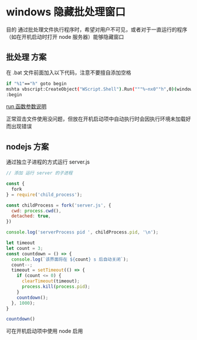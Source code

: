 # windows 隐藏批处理窗口

目的 通过批处理文件执行程序时，希望对用户不可见，或者对于一直运行的程序（如在开机启动时打开 node 服务器）能够隐藏窗口

## 批处理 方案

在 .bat 文件前面加入以下代码，注意不要擅自添加空格

```bash
if "%1"=="h" goto begin
mshta vbscript:CreateObject("WScript.Shell").Run("""%~nx0""h",0)(window.close)&&exit
:begin
```

[run 函数参数说明](<https://docs.microsoft.com/en-us/previous-versions//d5fk67ky(v=vs.85)?redirectedfrom=MSDN>)

正常双击文件使用没问题，但放在开机启动项中自动执行时会因执行环境未加载好而出现错误

## nodejs 方案

通过独立子进程的方式运行 server.js

```javascript
// 添加 运行 server 的子进程

const {
  fork
} = require('child_process');

const childProcess = fork('server.js', {
  cwd: process.cwd(),
  detached: true,
})

console.log('serverProcess pid ', childProcess.pid, '\n');

let timeout
let count = 3;
const countdown = () => {
  console.log(`该界面将在 ${count} s 后自动关闭`);
  count--;
  timeout = setTimeout(() => {
    if (count <= 0) {
      clearTimeout(timeout);
      process.kill(process.pid);
    }
    countdown();
  }, 1000);
}

countdown()
```

可在开机启动项中使用 node 启用